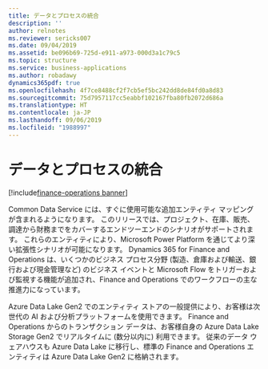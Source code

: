 ```yaml
---
title: データとプロセスの統合
description: ''
author: relnotes
ms.reviewer: sericks007
ms.date: 09/04/2019
ms.assetid: be096b69-725d-e911-a973-000d3a1c79c5
ms.topic: structure
ms.service: business-applications
ms.author: robadawy
dynamics365pdf: true
ms.openlocfilehash: 4f7ce8488cf2f7cb5ef5bc242dd8de84fd0a8d83
ms.sourcegitcommit: 75d7957117cc5eabbf102167fba80fb2072d686a
ms.translationtype: HT
ms.contentlocale: ja-JP
ms.lasthandoff: 09/06/2019
ms.locfileid: "1988997"
---
```

# <a name="data-and-process-integration"></a>データとプロセスの統合

[!include[finance-operations banner](../includes/finance-operations.md)]

<!--structure start-->
Common Data Service には、すぐに使用可能な追加エンティティ マッピングが含まれるようになります。 このリリースでは、プロジェクト、在庫、販売、調達から財務までをカバーするエンドツーエンドのシナリオがサポートされます。 これらのエンティティにより、Microsoft Power Platform を通じてより深い拡張性シナリオが可能になります。 Dynamics 365 for Finance and Operations は、いくつかのビジネス プロセス分野 (製造、倉庫および輸送、銀行および現金管理など) のビジネス イベントと Microsoft Flow をトリガーおよび監視する機能が追加され、Finance and Operations でのワークフローの主な推進力になっています。

Azure Data Lake Gen2 でのエンティティ ストアの一般提供により、お客様は次世代の AI および分析プラットフォームを使用できます。 Finance and Operations からのトランザクション データは、お客様自身の Azure Data Lake Storage Gen2 でリアルタイムに (数分以内に) 利用できます。 従来のデータ ウェアハウスも Azure Data Lake に移行し、標準の Finance and Operations エンティティは Azure Data Lake Gen2 に格納されます。
<!--structure end-->



